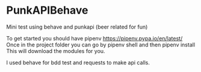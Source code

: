 # PunkAPIBehave
Mini test using behave and punkapi (beer related for fun)

To get started you should have pipenv https://pipenv.pypa.io/en/latest/
Once in the project folder you can go by pipenv shell and then pipenv install
This will download the modules for you.

I used behave for bdd test and requests to make api calls.
